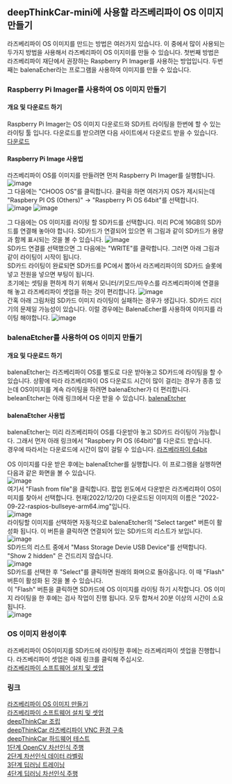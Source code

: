 ## deepThinkCar-mini에 사용할 라즈베리파이 OS 이미지 만들기 

라즈베리파이 OS 이미지를 만드는 방법은 여러가지 있습니다. 이 중에서 많이 사용되는 두가지 방법을 사용해서 라즈베리파이 OS 이지미를 만들 수 있습니다.
첫번째 방법은 라즈베리파이 재단에서 권장하는 Raspberry Pi Imager를 사용하는 방업입니다. 두번째는 balenaEcher라는 프로그램을 사용하여 이미지를 만들 수 있습니다. 

### Raspberry Pi Imager를 사용하여 OS 이미지 만들기 
#### 개요 및 다운로드 하기 
Raspberry Pi Imager는 OS 이미지 다운로드와 SD카트 라이팅을 한번에 할 수 있는 라이팅 툴 입니다. 다운로드를 받으려면 다음 사이트에서 다운로드 받을 수 있습니다.   
[다운로드](https://www.raspberrypi.org/software/)
#### Raspberry Pi Image 사용법 
라즈베리파이 OS를 이미지를 만들려면 먼저 Raspberry Pi Imager를 실행합니다. 
![image](https://user-images.githubusercontent.com/76054530/125730638-d5382a8e-d0c4-4c94-a7b6-a428a8768aeb.png)   
그 다음에는 "CHOOS OS"를 클릭합니다. 클릭을 하면 여러가지 OS가 제시되는데 "Raspbery PI OS (Others)" -> "Raspberry Pi OS 64bit"를 선택합니다.   
![image](https://user-images.githubusercontent.com/96219601/206336444-c7b94ca4-0606-4941-9467-7a509446e25b.png)
![image](https://user-images.githubusercontent.com/96219601/206336183-175da2f7-8c41-4d28-b319-d2eeb17ff1c3.png)

그 다음에는 OS 이미지를 라이팅 할 SD카드를 선택합니다. 미리 PC에 16GB의 SD카드를 연결해 놓아야 합니다. SD카드가 연결되어 있으면 위 그림과 같이 SD카드가 용량과 함께 표시되는 것을 볼 수 있습니다.
![image](https://user-images.githubusercontent.com/76054530/125731640-0dde51e3-eb39-4b19-88a2-35ae9013cffa.png)   
SD카드 연결를 선택했으면 그 다음에는 "WRITE"를 클락합니다. 그러면 아래 그림과 같이 라이팅이 시작이 됩니다.    
SD카드 라이팅이 완료되면 SD카드를 PC에서 뽑아서 라즈베리파이의 SD카드 슬롯에 넣고 전원을 넣으면 부팅이 됩니다.   
초기에는 셋팅을 편하게 하기 위해서 모니터/키모드/마우스를 라즈베리파이에 연결을 해 놓고 라즈베리파이 셋업을 하는 것이 편리합니다.
![image](https://user-images.githubusercontent.com/76054530/125731053-6599c2d0-460b-4222-8932-82360e83afc9.png)   
간혹 아래 그림처럼 SD카드 이미지 라이팅이 실패하는 경우가 생깁니다. SD카드 리더기의 문제일 가능성이 있습니다. 이럴 경우에는 BalenaEcher를 사용하여 이미지를 라이팅 해야합니다.
![image](https://user-images.githubusercontent.com/76054530/125731337-65715557-c4b1-4fbc-a467-4746ba7d54cd.png)   
### balenaEtcher를 사용하여 OS 이미지 만들기 
#### 개요 및 다운로드 하기 
balenaEtcher는 라즈베리파이 OS를 별도로 다운 받아놓고 SD카드에 라이팅을 할 수 있습니다. 상황에 따라 라즈베리파이 OS 다운로드 시간이 많이 걸리는 경우가 종종 있는데 OS이미지를 계속 라이팅을 하려면 balenaEtcher가 더 편리합니다. beleanEtcher는 아래 링크에서 다운 받을 수 있습니다. 
[balenaEtcher](https://www.balena.io/etcher/)
#### balenaEtcher 사용법 
balenaEtcher는 미리 라즈베리파이 OS를 다운받아 놓고 SD카드 라이팅이 가능합니다. 그래서 먼저 아래 링크에서 "Raspbery PI OS (64bit)"를 다은로드 받습니다.    
경우에 따라서는 다운로드에 시간이 많이 걸릴 수 있습니다. [라즈베라파이 64bit](https://www.raspberrypi.com/software/operating-systems/#raspberry-pi-os-64-bit)
     
OS 이미지를 다운 받은 후에는 balenaEtcher를 실행합니다. 이 프로그램을 실행하면 다음과 같은 화면을 볼 수 있습니다.    
![image](https://user-images.githubusercontent.com/76054530/125732538-e59a94e1-6e6d-4618-b2ae-98cff665fded.png)          
여기서 "Flash from file"을 클릭합니다. 팝업 윈도에서 다운받은 라즈베리파이 OS이미지를 찾아서 선택합니다. 현재(2022/12/20) 다운로드된 이미지의 이름은 "2022-09-22-raspios-bullseye-arm64.img"입니다.       
![image](https://user-images.githubusercontent.com/76054530/125734129-b5f0a8d5-2092-4460-a97a-b2d68816f634.png)          
라이팅할 이미지를 선택하면 자동적으로 balenaEtcher의 "Select target" 버튼이 활성화 됩니다. 이 버튼을 클릭하면 연결되어 있는 SD카드의 리스트가 보입니다.      
![image](https://user-images.githubusercontent.com/76054530/125734389-83c5c384-c9db-4dc4-90f6-876f91d934d9.png)    
SD카드의 리스트 중에서 "Mass Storage Devie USB Device"를 선택합니다. "Show 2 hidden" 은 건드리지 않습니다.     
![image](https://user-images.githubusercontent.com/76054530/125734614-89dc25cb-c2af-415e-9210-65588d0c6a40.png)   
SD카드를 선택한 후 "Select"를 클릭하면 원래의 화며으로 돌아옵니다. 이 때 "Flash" 버튼이 활성화 된 것을 볼 수 있습니다.       
이 "Flash" 버튼을 클릭하면 SD카드에 OS 이미지를 라이팅 하기 시작합니다. OS 이미지 라이팅을 한 후에는 검사 작업이 진행 됩니다. 모두 합쳐서 20분 이상의 시간이 소요 됩니다.       
![image](https://user-images.githubusercontent.com/76054530/125734798-54b5e9fb-e750-461c-8d6b-586a4bb33406.png)    

### OS 이미지 완성이후 
라즈베리파이 OS이미지를 SD카드에 라이팅한 후에는 라즈베리파이 셋업을 진행합니다. 라즈베리파이 셋업은 아래 링크를 클릭해 주십시오.       
[라즈베리파이 소프트웨어 설치 및 셋업](https://jd-edu.github.io/deepThinkCar_mini/setup)

### 링크
[라즈베리파이 OS 이미지 만들기](https://jd-edu.github.io/deepThinkCar_mini/os)      
[라즈베리파이 소프트웨어 설치 및 셋업](https://jd-edu.github.io/deepThinkCar_mini/setup)      
[deepThinkCar 조립](https://jd-edu.github.io/deepThinkCar_mini/assembly)    
[deepThinkCar 라즈베리파이 VNC 환경 구축](https://jd-edu.github.io/deepThinkCar_mini/vnc)    
[deepThinkCar 하드웨어 테스트](https://jd-edu.github.io/deepThinkCar_mini/hardware)     
[1단계 OpenCV 차선인식 주행](https://jd-edu.github.io/deepThinkCar_mini/step_1)     
[2단계 차선인식 데이터 라벨링](https://jd-edu.github.io/deepThinkCar_mini/step_2)     
[3단계 딥러닝 트레이닝](https://jd-edu.github.io/deepThinkCar_mini/step_3)     
[4단계 딥러닝 차선인식 주행](https://jd-edu.github.io/deepThinkCar_mini/step_4)  
